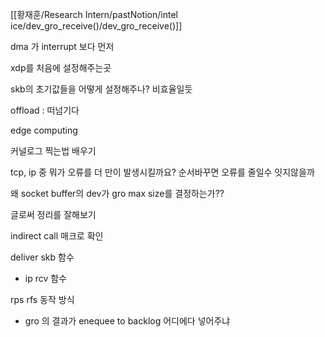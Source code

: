 [[황재훈/Research Intern/pastNotion/intel ice/dev_gro_receive()/dev_gro_receive()]]

dma 가 interrupt 보다 먼저

xdp를 처음에 설정해주는곳

skb의 초기값들을 어떻게 설정해주나? 비효율일듯

offload : 떠넘기다

edge computing

  

커널로그 찍는법 배우기

tcp, ip 중 뭐가 오류를 더 만이 발생시킬까요? 순서바꾸면 오류를 줄일수 잇지않을까

  

왜 socket buffer의 dev가 gro max size를 결정하는가??

글로써 정리를 잘해보기

indirect call 매크로 확인

  

deliver skb 함수

- ip rcv 함수

rps rfs 동작 방식

- gro 의 결과가 enequee to backlog 어디에다 넣어주냐